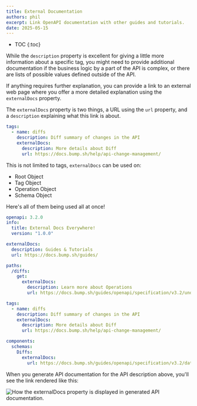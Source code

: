 ```yaml
---
title: External Documentation
authors: phil
excerpt: Link OpenAPI documentation with other guides and tutorials.
date: 2025-05-15
---
```


- TOC
{:toc}

While the `description` property is excellent for giving a little more information about a specific tag, you might need to provide additional documentation if the business logic by a part of the API is complex, or there are lists of possible values defined outside of the API.

If anything requires further explanation, you can provide a link to an external web page where you offer a more detailed explanation using the `externalDocs` property.

The `externalDocs` property is two things, a URL using the `url` property, and a `description` explaining what this link is about.

```yaml
tags:
  - name: diffs
    description: Diff summary of changes in the API
    externalDocs:
      description: More details about Diff
      url: https://docs.bump.sh/help/api-change-management/

```

This is not limited to tags, `externalDocs` can be used on:

- Root Object
- Tag Object
- Operation Object
- Schema Object

Here's all of them being used all at once!

```yaml
openapi: 3.2.0
info:
  title: External Docs Everywhere!
  version: "1.0.0"

externalDocs:
  description: Guides & Tutorials
  url: https://docs.bump.sh/guides/

paths:
  /diffs:
    get:
      externalDocs:
        description: Learn more about Operations
        url: https://docs.bump.sh/guides/openapi/specification/v3.2/understanding-structure/paths-operations/

tags:
  - name: diffs
    description: Diff summary of changes in the API
    externalDocs:
      description: More details about Diff
      url: https://docs.bump.sh/help/api-change-management/

components:
  schemas:
    Diffs:
      externalDocs:
        url: https://docs.bump.sh/guides/openapi/specification/v3.2/data-models/schema-and-data-types/

```

When you generate API documentation for the API description above, you'll see the link rendered like this:

![How the externalDocs property is displayed in generated API documentation.](/images/guides/tag-with-externaldocs.png)
